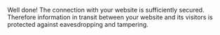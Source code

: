 Well done! The connection with your website is sufficiently secured. Therefore information in transit between your website and its visitors is protected against eavesdropping and tampering.
